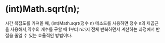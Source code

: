 # (int)Math.sqrt(n);
시간 복잡도를 가져올 때, (int)Math.sqrt(정수 n) 메소드를 사용하면 정수 n의 
제곱근을 사용해서,약수의 개수를 구할 때 1부터 n까지 전체 반복하면서 계산하는 과정에서  반절을 줄일 수 있는 효율적인 방법이다. 
